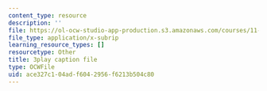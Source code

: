 ```yaml
---
content_type: resource
description: ''
file: https://ol-ocw-studio-app-production.s3.amazonaws.com/courses/11-384-malaysia-sustainable-cities-practicum-spring-2018/ace327c104adf6042956f6213b504c80_WFbNs3fZJAo.srt
file_type: application/x-subrip
learning_resource_types: []
resourcetype: Other
title: 3play caption file
type: OCWFile
uid: ace327c1-04ad-f604-2956-f6213b504c80
---
```

